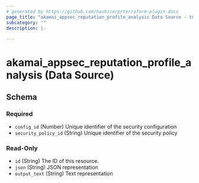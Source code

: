 ```yaml
---
# generated by https://github.com/hashicorp/terraform-plugin-docs
page_title: "akamai_appsec_reputation_profile_analysis Data Source - terraform-provider-akamai"
subcategory: ""
description: |-
  
---
```


# akamai_appsec_reputation_profile_analysis (Data Source)





<!-- schema generated by tfplugindocs -->
## Schema

### Required

- `config_id` (Number) Unique identifier of the security configuration
- `security_policy_id` (String) Unique identifier of the security policy

### Read-Only

- `id` (String) The ID of this resource.
- `json` (String) JSON representation
- `output_text` (String) Text representation
